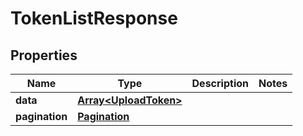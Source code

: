 
# TokenListResponse

## Properties

Name | Type | Description | Notes
------------ | ------------- | ------------- | -------------
**data** | [**Array&lt;UploadToken&gt;**](UploadToken.md) |  | 
**pagination** | [**Pagination**](Pagination.md) |  | 



